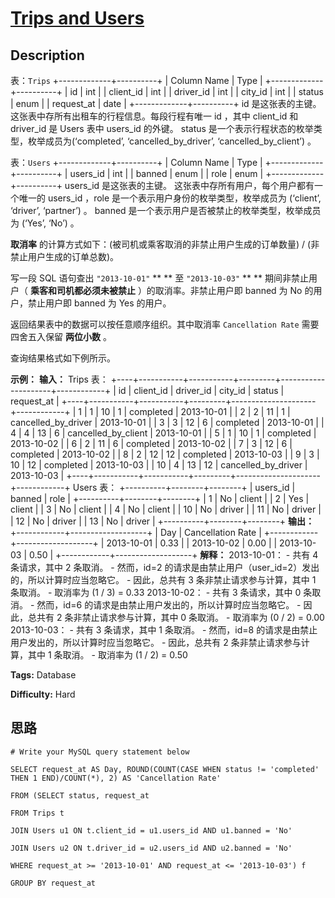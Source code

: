 # [Trips and Users][title]

## Description

表：`Trips`
            +-------------+----------+    | Column Name | Type     |    +-------------+----------+    | id          | int      |    | client_id   | int      |    | driver_id   | int      |    | city_id     | int      |    | status      | enum     |    | request_at  | date     |         +-------------+----------+    id 是这张表的主键。    这张表中存所有出租车的行程信息。每段行程有唯一 id ，其中 client_id 和 driver_id 是 Users 表中 users_id 的外键。    status 是一个表示行程状态的枚举类型，枚举成员为(‘completed’, ‘cancelled_by_driver’, ‘cancelled_by_client’) 。    



表：`Users`
            +-------------+----------+    | Column Name | Type     |    +-------------+----------+    | users_id    | int      |    | banned      | enum     |    | role        | enum     |    +-------------+----------+    users_id 是这张表的主键。    这张表中存所有用户，每个用户都有一个唯一的 users_id ，role 是一个表示用户身份的枚举类型，枚举成员为 (‘client’, ‘driver’, ‘partner’) 。    banned 是一个表示用户是否被禁止的枚举类型，枚举成员为 (‘Yes’, ‘No’) 。    



**取消率** 的计算方式如下：(被司机或乘客取消的非禁止用户生成的订单数量) / (非禁止用户生成的订单总数)。

写一段 SQL 语句查出 `"2013-10-01"` ** ** 至 `"2013-10-03"` ** ** 期间非禁止用户（
**乘客和司机都必须未被禁止** ）的取消率。非禁止用户即 banned 为 No 的用户，禁止用户即 banned 为 Yes 的用户。

返回结果表中的数据可以按任意顺序组织。其中取消率 `Cancellation Rate` 需要四舍五入保留 **两位小数** 。

查询结果格式如下例所示。



**示例：**
            **输入：**     Trips 表：    +----+-----------+-----------+---------+---------------------+------------+    | id | client_id | driver_id | city_id | status              | request_at |    +----+-----------+-----------+---------+---------------------+------------+    | 1  | 1         | 10        | 1       | completed           | 2013-10-01 |    | 2  | 2         | 11        | 1       | cancelled_by_driver | 2013-10-01 |    | 3  | 3         | 12        | 6       | completed           | 2013-10-01 |    | 4  | 4         | 13        | 6       | cancelled_by_client | 2013-10-01 |    | 5  | 1         | 10        | 1       | completed           | 2013-10-02 |    | 6  | 2         | 11        | 6       | completed           | 2013-10-02 |    | 7  | 3         | 12        | 6       | completed           | 2013-10-02 |    | 8  | 2         | 12        | 12      | completed           | 2013-10-03 |    | 9  | 3         | 10        | 12      | completed           | 2013-10-03 |    | 10 | 4         | 13        | 12      | cancelled_by_driver | 2013-10-03 |    +----+-----------+-----------+---------+---------------------+------------+        Users 表：    +----------+--------+--------+    | users_id | banned | role   |    +----------+--------+--------+    | 1        | No     | client |    | 2        | Yes    | client |    | 3        | No     | client |    | 4        | No     | client |    | 10       | No     | driver |    | 11       | No     | driver |    | 12       | No     | driver |    | 13       | No     | driver |    +----------+--------+--------+    **输出：**    +------------+-------------------+    | Day        | Cancellation Rate |    +------------+-------------------+    | 2013-10-01 | 0.33              |    | 2013-10-02 | 0.00              |    | 2013-10-03 | 0.50              |    +------------+-------------------+    **解释：**    2013-10-01：      - 共有 4 条请求，其中 2 条取消。      - 然而，id=2 的请求是由禁止用户（user_id=2）发出的，所以计算时应当忽略它。      - 因此，总共有 3 条非禁止请求参与计算，其中 1 条取消。      - 取消率为 (1 / 3) = 0.33    2013-10-02：      - 共有 3 条请求，其中 0 条取消。      - 然而，id=6 的请求是由禁止用户发出的，所以计算时应当忽略它。      - 因此，总共有 2 条非禁止请求参与计算，其中 0 条取消。      - 取消率为 (0 / 2) = 0.00    2013-10-03：      - 共有 3 条请求，其中 1 条取消。      - 然而，id=8 的请求是由禁止用户发出的，所以计算时应当忽略它。      - 因此，总共有 2 条非禁止请求参与计算，其中 1 条取消。      - 取消率为 (1 / 2) = 0.50    


**Tags:** Database

**Difficulty:** Hard

## 思路

``` mysql
# Write your MySQL query statement below
SELECT request_at AS Day, ROUND(COUNT(CASE WHEN status != 'completed' THEN 1 END)/COUNT(*), 2) AS 'Cancellation Rate'
FROM (SELECT status, request_at
FROM Trips t
JOIN Users u1 ON t.client_id = u1.users_id AND u1.banned = 'No'
JOIN Users u2 ON t.driver_id = u2.users_id AND u2.banned = 'No'
WHERE request_at >= '2013-10-01' AND request_at <= '2013-10-03') f
GROUP BY request_at
```

[title]: https://leetcode-cn.com/problems/trips-and-users
